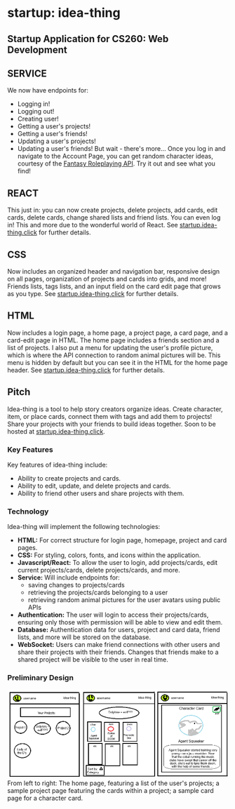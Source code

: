 # startup: idea-thing
## Startup Application for CS260: Web Development

## SERVICE
We now have endpoints for:
- Logging in!
- Logging out!
- Creating user!
- Getting a user's projects!
- Getting a user's friends!
- Updating a user's projects!
- Updating a user's friends!
But wait - there's more...
Once you log in and navigate to the Account Page, you can get random character ideas, courtesy of the [Fantasy Roleplaying API](https://www.freepublicapis.com/fantasy-role-playing-api). Try it out and see what you find!

## REACT
This just in: you can now create projects, delete projects, add cards, edit cards, delete cards, change shared lists and friend lists. You can even log in! This and more due to the wonderful world of React. See [startup.idea-thing.click](https://startup.idea-thing.click/) for further details.

## CSS
Now includes an organized header and navigation bar, responsive design on all pages, organization of projects and cards into grids, and more! Friends lists, tags lists, and an input field on the card edit page that grows as you type. See [startup.idea-thing.click](https://startup.idea-thing.click/) for further details.

## HTML
Now includes a login page, a home page, a project page, a card page, and a card-edit page in HTML. The home page includes a friends section and a list of projects. I also put a menu for updating the user's profile picture, which is where the API connection to random animal pictures will be. This menu is hidden by default but you can see it in the HTML for the home page header. See [startup.idea-thing.click](https://startup.idea-thing.click/) for further details.

## Pitch
Idea-thing is a tool to help story creators organize ideas. Create character, item, or place cards, connect them with tags and add them to projects! Share your projects with your friends to build ideas together.
Soon to be hosted at [startup.idea-thing.click](https://startup.idea-thing.click/).

### Key Features
Key features of idea-thing include:
- Ability to create projects and cards.
- Ability to edit, update, and delete projects and cards.
- Ability to friend other users and share projects with them.

### Technology
Idea-thing will implement the following technologies:
- **HTML:** For correct structure for login page, homepage, project and card pages.
- **CSS:** For styling, colors, fonts, and icons within the application.
- **Javascript/React:** To allow the user to login, add projects/cards, edit current projects/cards, delete projects/cards, and more.
- **Service:** Will include endpoints for:
  - saving changes to projects/cards
  - retrieving the projects/cards belonging to a user
  - retrieving random animal pictures for the user avatars using public APIs 
- **Authentication:** The user will login to access their projects/cards, ensuring only those with permission will be able to view and edit them.
- **Database:** Authentication data for users, project and card data, friend lists, and more will be stored on the database.
- **WebSocket:** Users can make friend connections with other users and share their projects with their friends. Changes that friends make to a shared project will be visible to the user in real time.

### Preliminary Design
![design docs for idea-thing, including a sketch of a projects page, a page for a specific project showing all the cards within the project, and a page for a specific card](startup-prelim-design.png) From left to right: The home page, featuring a list of the user's projects; a sample project page featuring the cards within a project; a sample card page for a character card.
